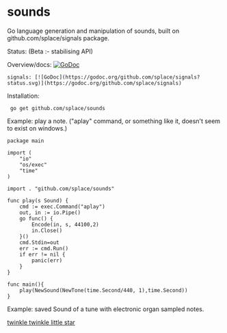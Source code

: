# sounds
Go language generation and manipulation of sounds, built on github.com/splace/signals package.
 
Status: (Beta :- stabilising API)

Overview/docs: [![GoDoc](https://godoc.org/github.com/splace/sounds?status.svg)](https://godoc.org/github.com/splace/sounds)

	signals: [![GoDoc](https://godoc.org/github.com/splace/signals?status.svg)](https://godoc.org/github.com/splace/signals) 

Installation:

     go get github.com/splace/sounds   

Example: play a note. ("aplay" command, or something like it, doesn't seem to exist on windows.)

	package main

	import (
		"io"
		"os/exec"
		"time"
	)

	import . "github.com/splace/sounds"

	func play(s Sound) {
		cmd := exec.Command("aplay")
		out, in := io.Pipe()
		go func() {
			Encode(in, s, 44100,2)
			in.Close()
		}()
		cmd.Stdin=out 
		err := cmd.Run()
		if err != nil {
			panic(err)
		}
	}

	func main(){
		play(NewSound(NewTone(time.Second/440, 1),time.Second))
	}


Example: saved Sound of a tune with electronic organ sampled notes.

[twinkle twinkle little star](https://github.com/splace/sounds/blob/master/test%20output/hNotes.wav)


